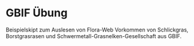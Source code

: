 # GBIF Übung
Beispielskipt zum Auslesen von Flora-Web Vorkommen von Schlickgras, Borstgrasrasen und Schwermetall-Grasnelken-Gesellschaft aus GBIF. 
